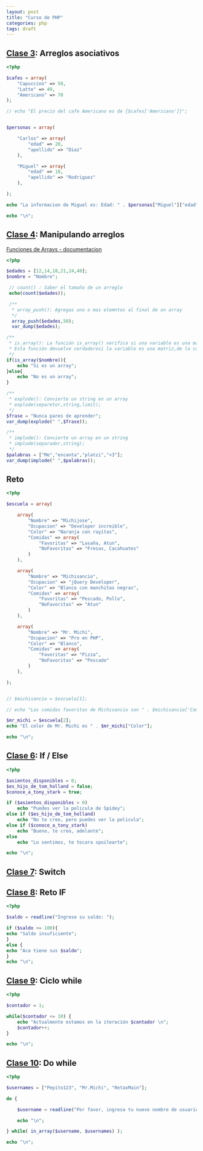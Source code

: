 ```yaml
---
layout: post
title: "Curso de PHP"
categories: php
tags: draft
---
```


## [Clase 3](https://platzi.com/clases/2794-php-arreglos-funciones/46554-arreglos-asociativos/): Arreglos asociativos

```php
<?php

$cafes = array(
    "Capuccino" => 50,
    "Latte" => 49,
    "Americano" => 70
);

// echo "El precio del cafe Americano es de {$cafes['Americano']}";


$personas = array(

    "Carlos" => array(
        "edad" => 20,
        "apellido" => "Diaz"
    ),

    "Miguel" => array(
        "edad" => 18,
        "apellido" => "Rodriguez"
    ),

);

echo "La informacion de Miguel es: Edad: " . $personas["Miguel"]["edad"] . " Apellido: " . $personas["Miguel"]["apellido"];

echo "\n";
```

## [Clase 4](https://platzi.com/clases/2794-php-arreglos-funciones/46555-manipulando-arreglos/): Manipulando arreglos

[Funciones de Arrays - documentacion](https://www.php.net/manual/es/ref.array.php)

```php
<?php

$edades = [12,14,18,21,24,40];
$nombre = "Nombre";

 // count() : Saber el tamaño de un arreglo
 echo(count($edades));

 /**
  * array_push(): Agregas uno o mas elemntos al final de un array
  */
  array_push($edades,50);
  var_dump($edades);

/**
 * is_array(): La función is_array() verifica si una variable es una matriz o no.
 * Esta función devuelve verdaderosi la variable es una matriz,de lo contrario devuelve falso
 */
if(is_array($nombre)){
    echo "Si es un array";
}else{
    echo "No es un array";
}

/**
 * explode(): Convierte un string en un array
 * explode(separetor,string,limit);
 */
$frase = "Nunca pares de aprender";
var_dump(explode(" ",$frase));

/**
 * implode(): Convierte un array en un string
 * implode(separador,string);
 */
$palabras = ["Me","encanta","platzi","<3"];
var_dump(implode(" ",$palabras));
```

## Reto

```php
<?php

$escuela = array(

    array(
        "Nombre" => "Michijose",
        "Ocupacion" => "Developer increible",
        "Color" => "Naranja con rayitas",
        "Comidas" => array(
            "Favoritas" => "Lasaña, Atun",
            "NoFavoritas" => "Fresas, Cacahuates"
        )
    ),

    array(
        "Nombre" => "Michisancio",
        "Ocupacion" => "jQuery Developer",
        "Color" => "Blanco con manchitas negras",
        "Comidas" => array(
            "Favoritas" => "Pescado, Pollo",
            "NoFavoritas" => "Atun"
        )
    ),

    array(
        "Nombre" => "Mr. Michi",
        "Ocupacion" => "Pro en PHP",
        "Color" => "Blanco",
        "Comidas" => array(
            "Favoritas" => "Pizza",
            "NoFavoritas" => "Pescado"
        )
    ),

);


// $michisancio = $escuela[1];

// echo "Las comidas favoritas de Michisancio son " . $michisancio['Comidas']['Favoritas'];

$mr_michi = $escuela[2];
echo "El color de Mr. Michi es " . $mr_michi["Color"];

echo "\n";
```

## [Clase 6](https://platzi.com/clases/2794-php-arreglos-funciones/46557-aprende-a-tomar-decisiones-con-if-y-else/): If / Else

```php
<?php

$asientos_disponibles = 0;
$es_hijo_de_tom_holland = false;
$conoce_a_tony_stark = true;

if ($asientos_disponibles > 0)
    echo "Puedes ver la pelicula de Spidey";
else if ($es_hijo_de_tom_holland)
    echo "No te creo, pero puedes ver la pelicula";
else if ($conoce_a_tony_stark)
    echo "Bueno, te creo, adelante";
else
    echo "Lo sentimos, te tocara spoilearte";

echo "\n";
```

## [Clase 7](https://platzi.com/clases/2794-php-arreglos-funciones/46558-como-organizar-tu-codigo-con-switch/): Switch

## [Clase 8](https://platzi.com/clases/2794-php-arreglos-funciones/46559-reto-puedo-retirar-mis-donaciones-de-twitch/): Reto IF

```php
<?php

$saldo = readline("Ingrese su saldo: ");

if ($saldo <= 100){
echo "Saldo insuficiente";
}
else {
echo "Aca tiene sus $saldo";
}
echo "\n";
```

## [Clase 9](https://platzi.com/clases/2794-php-arreglos-funciones/46560-ciclo-while/): Ciclo while

```php
<?php

$contador = 1;

while($contador <= 10) {
    echo "Actualmente estamos en la iteración $contador \n";
    $contador++;
}

echo "\n";
```

## [Clase 10](https://platzi.com/clases/2794-php-arreglos-funciones/46561-do-while/): Do while

```php
<?php

$usernames = ["Pepito123", "Mr.Michi", "RetaxMain"];

do {

	$username = readline("Por favor, ingresa tu nuevo nombre de usuario: ");

	echo "\n";

} while( in_array($username, $usernames) );

echo "\n";
```
